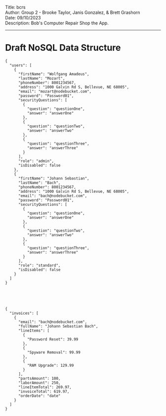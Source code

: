 Title: bcrs    
Author: Group 2 - Brooke Taylor, Janis Gonzalez, & Brett Grashorn  
Date: 09/10/2023  
Description: Bob's Computer Repair Shop the App.  

---

# Draft NoSQL Data Structure 

    {
      "users": [
        {
          "firstName": "Wolfgang Amadeus",
          "lastName": "Mozart",
          "phoneNumber": 8001234567,
          "address": "1000 Galvin Rd S, Bellevue, NE 68005",
          "email": "mozart@nodebucket.com",
          "password": "Password01",
          "securityQuestions": [
            {
              "question": "questionOne",
              "answer": "answerOne"
            },
            {
              "question": "questionTwo",
              "answer": "answerTwo"
            },
            {
              "question": "questionThree",
              "answer": "answerThree"
            }
          ],
          "role": "admin",
          "isDisabled": false
        },
        {
          "firstName": "Johann Sebastian",
          "lastName": "Bach",
          "phoneNumber": 8001234567,
          "address": "1000 Galvin Rd S, Bellevue, NE 68005",
          "email": "bach@nodebucket.com",
          "password": "Password01",
          "securityQuestions": [
            {
              "question": "questionOne",
              "answer": "answerOne"
            },
            {
              "question": "questionTwo",
              "answer": "answerTwo"
            },
            {
              "question": "questionThree",
              "answer": "answerThree"
            }
          ],
          "role": "standard",
          "isDisabled": false
        }
      ]
    }





    {
      "invoices": [
        {
          "email": "bach@nodebucket.com",
          "fullName": "Johann Sebastian Bach",
          "lineItems": [
            {
              "Password Reset": 39.99
            },
            {
              "Spyware Removal": 99.99
            },
            {
              "RAM Upgrade": 129.99
            }
          ],
          "partsAmount": 100,
          "laborAmount": 250,
          "lineItemTotal": 269.97,
          "invoiceTotal": 619.97,
          "orderDate": "date"
        }
      ]
    }



